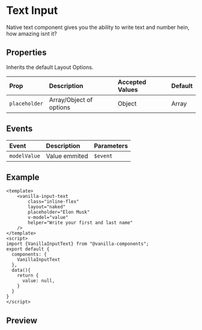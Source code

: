 # Text Input

Native text component gives you the ability to write text and number hein, how amazing isnt it?

## Properties

Inherits the default Layout Options.

| Prop       | Description               | Accepted Values                 | Default     |
| :--------- | :------------------------ | :------------------------------ | :---------- |
| `placeholder`| Array/Object of options| Object|Array | `undefined` |

## Events

| Event   | Description               | Parameters    |
| :------ | :------------------------ | :------------ |
| `modelValue` | Value emmited | `$event` |

## Example
```vue
<template>
    <vanilla-input-text
        class="inline-flex"
        layout="naked"
        placeholder="Elon Musk"
        v-model="value"
        helper="Write your first and last name"
    />
</template>
<script>
import {VanillaInputText} from "@vanilla-components";
export default {
  components: {
    VanillaInputText
  },
  data(){
    return {
      value: null,
    }
  }
}
</script>
```

## Preview
<wrapper src="inputs/text/demo" />
